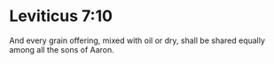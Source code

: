 # Leviticus 7:10

And every grain offering, mixed with oil or dry, shall be shared equally among all the sons of Aaron.
